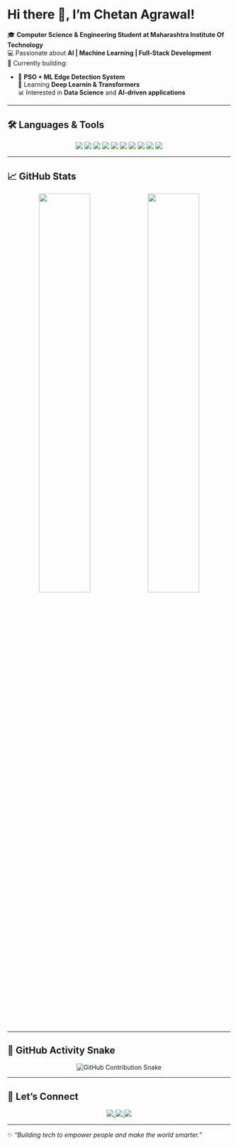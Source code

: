 # Hi there 👋, I’m Chetan Agrawal!  

🎓 **Computer Science & Engineering Student at Maharashtra Institute Of Technology**  
💻 Passionate about **AI | Machine Learning | Full-Stack Development**  
🚀 Currently building:  
- 🖤 **PSO + ML Edge Detection System**  
🌱 Learning **Deep Learnin & Transformers**  
📊 Interested in **Data Science** and **AI-driven applications**  

---

## 🛠 Languages & Tools  

<p align="center">
  <img src="https://img.shields.io/badge/Python-3776AB?style=for-the-badge&logo=python&logoColor=white" />
  <img src="https://img.shields.io/badge/Streamlit-FF4B4B?style=for-the-badge&logo=streamlit&logoColor=white" />
  <img src="https://img.shields.io/badge/FastAPI-009688?style=for-the-badge&logo=fastapi&logoColor=white" />
  <img src="https://img.shields.io/badge/Java-007396?style=for-the-badge&logo=java&logoColor=white" />
  <img src="https://img.shields.io/badge/JavaScript-F7DF1E?style=for-the-badge&logo=javascript&logoColor=black" />
  <img src="https://img.shields.io/badge/C-00599C?style=for-the-badge&logo=c&logoColor=white" />
  <img src="https://img.shields.io/badge/HTML5-E34F26?style=for-the-badge&logo=html5&logoColor=white" />
  <img src="https://img.shields.io/badge/CSS3-1572B6?style=for-the-badge&logo=css3&logoColor=white" />
  <img src="https://img.shields.io/badge/Git-F05032?style=for-the-badge&logo=git&logoColor=white" />
  <img src="https://img.shields.io/badge/VSCode-007ACC?style=for-the-badge&logo=visual-studio-code&logoColor=white" />
</p>  

---

## 📈 GitHub Stats  

<p align="center">
  <img src="https://github-readme-stats.vercel.app/api?username=Chetan-316&show_icons=true&theme=radical" width="48%" />
  <img src="https://github-readme-streak-stats.herokuapp.com/?user=Chetan-316&theme=radical" width="48%" />
</p>  

---

## 🐍 GitHub Activity Snake  

<p align="center">
  <img src="https://raw.githubusercontent.com/Chetan-316/Chetan-316/output/github-contribution-grid-snake.svg" alt="GitHub Contribution Snake" />
</p>
  

---

## 🤝 Let’s Connect  

<p align="center">
  <a href="mailto:chetan316agrawal@gmail.com">
    <img src="https://img.shields.io/badge/Gmail-D14836?style=for-the-badge&logo=gmail&logoColor=white" />
  </a>
  <a href="https://www.linkedin.com/in/chetan-agrawal319/">
    <img src="https://img.shields.io/badge/LinkedIn-0077B5?style=for-the-badge&logo=linkedin&logoColor=white" />
  </a>
  <a href="https://github.com/Chetan-316">
    <img src="https://img.shields.io/badge/GitHub-181717?style=for-the-badge&logo=github&logoColor=white" />
  </a>
</p>  

---

✨ *“Building tech to empower people and make the world smarter.”*  
